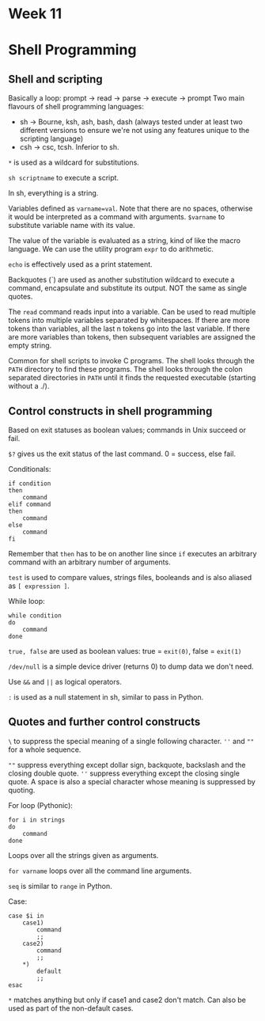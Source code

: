 # Week 11
# Shell Programming
## Shell and scripting
Basically a loop: prompt -> read -> parse -> execute -> prompt
Two main flavours of shell programming languages:
- sh -> Bourne, ksh, ash, bash, dash (always tested under at least two different versions to ensure we're not using any features unique to the scripting language)
- csh -> csc, tcsh. Inferior to sh.

``*`` is used as a wildcard for substitutions.

``sh scriptname`` to execute a script.

In sh, everything is a string.

Variables defined as ``varname=val``. Note that there are no spaces, otherwise it would be interpreted as a command with arguments. ``$varname`` to substitute variable name with its value.

The value of the variable is evaluated as a string, kind of like the macro language. We can use the utility program ``expr`` to do arithmetic.

``echo`` is effectively used as a print statement.

Backquotes (`) are used as another substitution wildcard to execute a command, encapsulate and substitute its output. NOT the same as single quotes.

The ``read`` command reads input into a variable. Can be used to read multiple tokens into multiple variables separated by whitespaces. If there are more tokens than variables, all the last n tokens go into the last variable. If there are more variables than tokens, then subsequent variables are assigned the empty string.

Common for shell scripts to invoke C programs. The shell looks through the ``PATH`` directory to find these programs. The shell looks through the colon separated directories in `PATH` until it finds the requested executable (starting without a ./).

## Control constructs in shell programming
Based on exit statuses as boolean values; commands in Unix succeed or fail.

`$?` gives us the exit status of the last command. 0 = success, else fail.

Conditionals:
```
if condition
then
    command
elif command
then
    command
else
    command
fi
```

Remember that `then` has to be on another line since `if` executes an arbitrary command with an arbitrary number of arguments.

``test`` is used to compare values, strings files, booleands and is also aliased as `[ expression ]`.

While loop:
```
while condition
do
    command
done
```

``true, false`` are used as boolean values: true = `exit(0)`, false = `exit(1)`

``/dev/null`` is a simple device driver (returns 0) to dump data we don't need.

Use `&&` and `||` as logical operators.

`:` is used as a null statement in sh, similar to pass in Python.

## Quotes and further control constructs
`\` to suppress the special meaning of a single following character.
`''` and `""` for a whole sequence.

`""` suppress everything except dollar sign, backquote, backslash and the closing double quote. `''` suppress everything except the closing single quote. A space is also a special character whose meaning is suppressed by quoting.

For loop (Pythonic):
```
for i in strings
do
    command
done
```

Loops over all the strings given as arguments.

``for varname`` loops over all the command line arguments.

`seq` is similar to `range` in Python.

Case:
```
case $i in
    case1)
        command
        ;;
    case2)
        command
        ;;
    *)
        default
        ;;
esac
```

`*` matches anything but only if case1 and case2 don't match. Can also be used as part of the non-default cases.